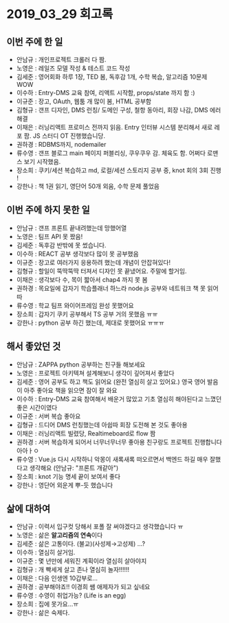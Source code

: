 # 2019_03_29 회고록

## 이번 주에 한 일
- 안남규 : 개인프로젝트 크롤러 다 짬. 
- 노영은 : 레일즈 모델 작성 & 테스트 코드 작성
- 김세준 : 영어회화 하루 1장, TED 봄, 독후감 1개, 수학 복습, 알고리즘 10문제 WOW
- 이수하 : Entry-DMS 교육 참여, 리액트 시작함, props/state 까지 함 :)
- 이규준 : 장고, OAuth, 웹툼 개 많이 봄, HTML 공부함
- 김형규 : 갠프 디자인, DMS 런칭/ 도메인 구성, 철항 동아리, 회장 나감, DMS 에러 해결 
- 이채은 : 러닝리액트 프로미스 전까지 읽음. Entry 인터뷰 시스템 분리해서 새로 레포 팜. JS 스터디 OT 진행했습니당.
- 권하경 : RDBMS까지, nodemailer
- 류수영 : 갠프 블로그 main 페이지 퍼블리싱, 쿠우쿠우 감. 체육도 함. 어쩌다 로맨스 보기 시작했음.
- 장소희 : 쿠키/세션 복습하고 md, 로컬/세션 스토리지 공부 중, knot 회의 3회 진행 !
- 강한나 : 책 1권 읽기, 영단어 50개 외움, 수학 문제 풀었음

## 이번 주에 하지 못한 일
- 안남규 : 갠프 프론트 끝내려했는데 망했어열 
- 노영은 : 팀프 API 못 짰음!
- 김세준 : 독후감 반밖에 못 썼습니다. 
- 이수하 : REACT 공부 생각보다 많이 못 공부했음
- 이규준 : 장고로 여러가지 응용하려 했는데 개념이 안잡혀있다!
- 김형규 : 할일이 뚝딱뚝딱 터져서 디자인 못 끝냈어요. 주말에 할거임.
- 이채은 : 생각보다 수, 목이 짧아서 chap4 까지 못 봄
- 권하경 : 목요일에 갑자기 학습플래너 하느라 node.js 공부와 네트워크 책 못 읽어따
- 류수영 : 학교 팀프 와이어프레임 완성 못했어요
- 장소희 : 갑자기 쿠키 공부해서 TS 공부 거의 못했음 ㅠㅠ
- 강한나 : python 공부 하긴 했는데, 제대로 못했어요 ㅠㅠㅠ

## 해서 좋았던 것
- 안남규 : ZAPPA python 공부하는 친구들 해보세요 
- 노영은 : 프로젝트 아키텍쳐 설계해보니 생각이 깊어져서 좋았다
- 김세준 : 영어 공부도 하고 책도 읽어요 (완전 열심히 살고 있어요.) 영국 영어 발음이 아주 좋아요 책을 읽으면 잠이 잘 와요
- 이수하 : Entry-DMS 교육 참여해서 배운거 많았고 기초 열심히 해야된다고 느꼈던 좋은 시간이였다
- 이규준 : 서버 복습 좋아요
- 김형규 : 드디어 DMS 런칭했는데 아쉽따 회장 도전해 본 것도 좋아용
- 이채은 : 러닝리액트 빌렸당, Realtimeboard로 flow 짬
- 권하경 : 서버 복습하게 되어서 너무너무너무 좋아용 친구랑도 프로젝트 진행합니다아아ㅏㅇ
- 류수영 : Vue.js 다시 시작하니 악몽이 새록새록 떠오르면서 백엔드 하길 매우 잘했다고 생각해요 (안남규: "프론트 개같아")
- 장소희 : knot 기능 명세 끝이 보여서 좋다
- 강한나 : 영단어 외운게 뿌-듯 했습니다

## 삶에 대하여
- 안남규 : 이력서 입구컷 당해서 포폴 잘 써야겠다고 생각했습니다 ㅠ  
- 노영은 : 삶은 **알고리즘의 연속**이다
- 김세준 : 삶은 고통이다. (불교)(사성제→고성제) ...?
- 이수하 : 열심히 살거임.
- 이규준 : 몇 년만에 세워진 계획이라 열심히 살아야지
- 김형규 : 개 빡세게 살고 존나 열심히 놀자!!!!!!
- 이채은 : 다음 인생엔 10갑부로...
- 권하경 : 공부해야죠!! 이경희 쌤 애제자가 되고 싶네요
- 류수영 : 수영이 취업가능? (Life is an egg)
- 장소희 : 집에 못가요...ㅠ
- 강한나 : 삶은 숙제다.